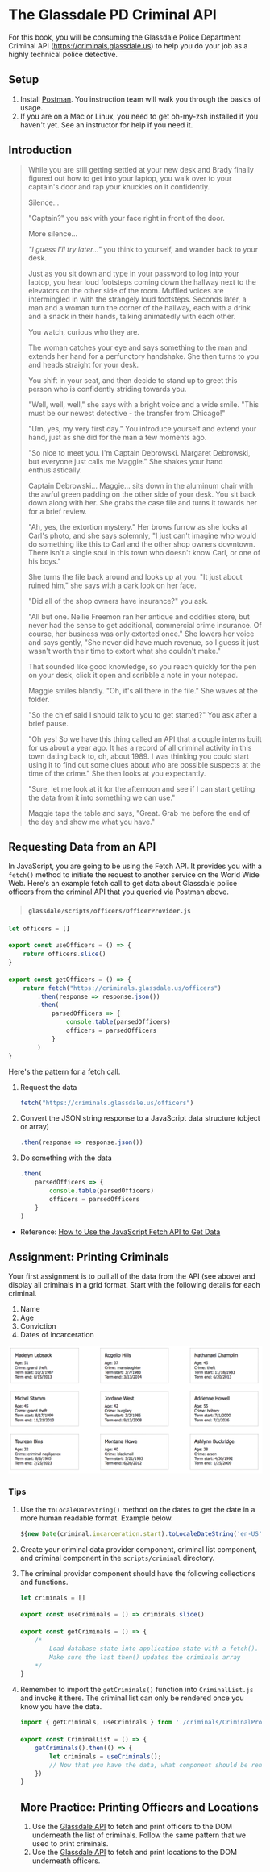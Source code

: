 # The Glassdale PD Criminal API

For this book, you will be consuming the Glassdale Police Department Criminal API (https://criminals.glassdale.us) to help you do your job as a highly technical police detective.

## Setup

1. Install [Postman](https://www.postman.com/downloads/). You instruction team will walk you through the basics of usage.
1. If you are on a Mac or Linux, you need to get oh-my-zsh installed if you haven't yet. See an instructor for help if you need it.



## Introduction

> While you are still getting settled at your new desk and Brady finally figured out how to get into your laptop, you walk over to your captain's door and rap your knuckles on it confidently.
>
> Silence...
>
> "Captain?" you ask with your face right in front of the door.
>
> More silence...
>
> _"I guess I'll try later..."_ you think to yourself, and wander back to your desk.
>
> Just as you sit down and type in your password to log into your laptop, you hear loud footsteps coming down the hallway next to the elevators on the other side of the room. Muffled voices are intermingled in with the strangely loud footsteps. Seconds later, a man and a woman turn the corner of the hallway, each with a drink and a snack in their hands, talking animatedly with each other.
>
> You watch, curious who they are.
>
> The woman catches your eye and says something to the man and extends her hand for a perfunctory handshake. She then turns to you and heads straight for your desk.
>
> You shift in your seat, and then decide to stand up to greet this person who is confidently striding towards you.
>
> "Well, well, well," she says with a bright voice and a wide smile. "This must be our newest detective - the transfer from Chicago!"
>
> "Um, yes, my very first day." You introduce yourself and extend your hand, just as she did for the man a few moments ago.
>
> "So nice to meet you. I'm Captain Debrowski. Margaret Debrowski, but everyone just calls me Maggie." She shakes your hand enthusiastically.
>
> Captain Debrowski... Maggie... sits down in the aluminum chair with the awful green padding on the other side of your desk. You sit back down along with her. She grabs the case file and turns it towards her for a brief review.
>
> "Ah, yes, the extortion mystery." Her brows furrow as she looks at Carl's photo, and she says solemnly, "I just can't imagine who would do something like this to Carl and the other shop owners downtown. There isn't a single soul in this town who doesn't know Carl, or one of his boys."
>
> She turns the file back around and looks up at you. "It just about ruined him," she says with a dark look on her face.
>
> "Did all of the shop owners have insurance?" you ask.
>
> "All but one. Nellie Freemon ran her antique and oddities store, but never had the sense to get additional, commercial crime insurance. Of course, her business was only extorted once." She lowers her voice and says gently, "She never did have much revenue, so I guess it just wasn't worth their time to extort what she couldn't make."
>
> That sounded like good knowledge, so you reach quickly for the pen on your desk, click it open and scribble a note in your notepad.
>
> Maggie smiles blandly. "Oh, it's all there in the file." She waves at the folder.
>
> "So the chief said I should talk to you to get started?" You ask after a brief pause.
>
> "Oh yes! So we have this thing called an API that a couple interns built for us about a year ago. It has a record of all criminal activity in this town dating back to, oh, about 1989. I was thinking you could start using it to find out some clues about who are possible suspects at the time of the crime." She then looks at you expectantly.
>
> "Sure, let me look at it for the afternoon and see if I can start getting the data from it into something we can use."
>
> Maggie taps the table and says, "Great. Grab me before the end of the day and show me what you have."

## Requesting Data from an API

In JavaScript, you are going to be using the Fetch API. It provides you with a `fetch()` method to initiate the request to another service on the World Wide Web. Here's an example fetch call to get data about Glassdale police officers from the criminal API that you queried via Postman above.

> #### `glassdale/scripts/officers/OfficerProvider.js`
```js
let officers = []

export const useOfficers = () => {
    return officers.slice()
}

export const getOfficers = () => {
    return fetch("https://criminals.glassdale.us/officers")
        .then(response => response.json())
        .then(
            parsedOfficers => {
                console.table(parsedOfficers)
                officers = parsedOfficers
            }
        )
}
```

Here's the pattern for a fetch call.

1. Request the data
    ```js
    fetch("https://criminals.glassdale.us/officers")
    ```
1. Convert the JSON string response to a JavaScript data structure (object or array)
    ```js
    .then(response => response.json())
    ```
1. Do something with the data
    ```js
    .then(
        parsedOfficers => {
            console.table(parsedOfficers)
            officers = parsedOfficers
        }
    )
    ```



* Reference: [How to Use the JavaScript Fetch API to Get Data](https://scotch.io/tutorials/how-to-use-the-javascript-fetch-api-to-get-data)

## Assignment: Printing Criminals

Your first assignment is to pull all of the data from the API (see above) and display all criminals in a grid format. Start with the following details for each criminal.

1. Name
1. Age
1. Conviction
1. Dates of incarceration

![grid layout of criminals](./images/glassdale-assignment-1.png)

### Tips

1. Use the `toLocaleDateString()` method on the dates to get the date in a more human readable format. Example below.
    ```js
    ${new Date(criminal.incarceration.start).toLocaleDateString('en-US')}
    ```
1. Create your criminal data provider component, criminal list component, and criminal component in the `scripts/criminal` directory.
1. The criminal provider component should have the following collections and functions.
    ```js
    let criminals = []

    export const useCriminals = () => criminals.slice()

    export const getCriminals = () => {
        /*
            Load database state into application state with a fetch().
            Make sure the last then() updates the criminals array
        */
    }
    ```
1. Remember to import the `getCriminals()` function into `CriminalList.js` and invoke it there. The criminal list can only be rendered once you know you have the data.
    ```js
    import { getCriminals, useCriminals } from './criminals/CriminalProvider.js'

    export const CriminalList = () => {
        getCriminals().then(() => {
            let criminals = useCriminals();
            // Now that you have the data, what component should be rendered?
        })
    }

    ```

    ## More Practice: Printing Officers and Locations
    1. Use the [Glassdale API](https://criminals.glassdale.us/officers) to fetch and print officers to the DOM underneath the list of criminals. Follow the same pattern that we used to print criminals.
    1. Use the [Glassdale API](https://criminals.glassdale.us/facilities) to fetch and print locations to the DOM underneath officers.